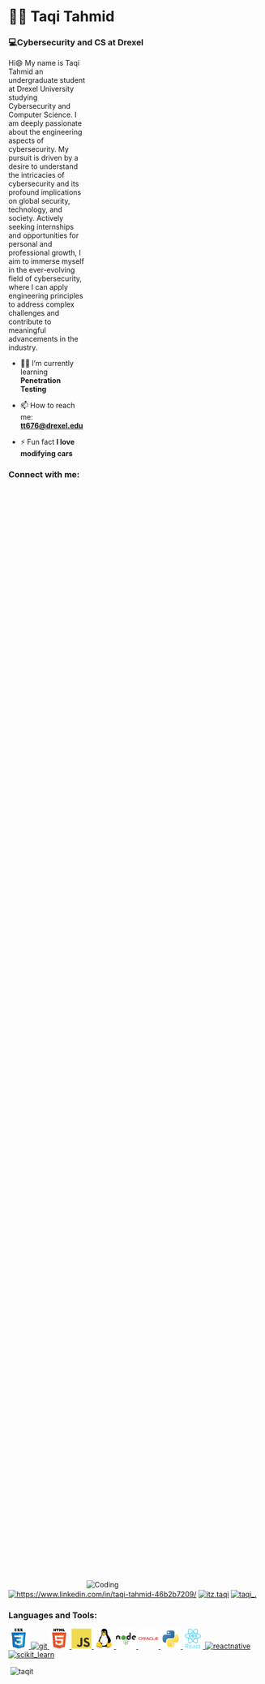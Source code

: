 <h1 align="left">🕵️‍♂️ Taqi Tahmid</h1>
<h3 align="left">💻Cybersecurity and CS at Drexel</h3>
<img style="margin-top: 3000px;" align="right" alt="Coding" width="350" src="https://hellofuture.orange.com/app/uploads/2021/04/home-HF_GA-1920x1080-CYBERSECU.gif">

Hi😄 My name is Taqi Tahmid an undergraduate student at Drexel University studying Cybersecurity and Computer Science. I am deeply passionate about the engineering aspects of cybersecurity. My pursuit is driven by a desire to understand the intricacies of cybersecurity and its profound implications on global security, technology, and society. Actively seeking internships and opportunities for personal and professional growth, I aim to immerse myself in the ever-evolving field of cybersecurity, where I can apply engineering principles to address complex challenges and contribute to meaningful advancements in the industry.

- 👨‍💻 I’m currently learning **Penetration Testing**

- 📫 How to reach me: **tt676@drexel.edu**

- ⚡ Fun fact **I love modifying cars**

<h3 align="left">Connect with me:</h3>
<p align="left">
<a href="https://linkedin.com/in/https://www.linkedin.com/in/taqi-tahmid-46b2b7209/" target="blank"><img align="center" src="https://raw.githubusercontent.com/rahuldkjain/github-profile-readme-generator/master/src/images/icons/Social/linked-in-alt.svg" alt="https://www.linkedin.com/in/taqi-tahmid-46b2b7209/" height="30" width="40" /></a>
<a href="https://instagram.com/itz.taqi" target="blank"><img align="center" src="https://raw.githubusercontent.com/rahuldkjain/github-profile-readme-generator/master/src/images/icons/Social/instagram.svg" alt="itz.taqi" height="30" width="40" /></a>
<a href="https://discord.gg/taqi_." target="blank"><img align="center" src="https://raw.githubusercontent.com/rahuldkjain/github-profile-readme-generator/master/src/images/icons/Social/discord.svg" alt="taqi_." height="30" width="40" /></a>
</p>

<h3 align="left">Languages and Tools:</h3>
<p align="left"> <a href="https://www.w3schools.com/css/" target="_blank" rel="noreferrer"> <img src="https://raw.githubusercontent.com/devicons/devicon/master/icons/css3/css3-original-wordmark.svg" alt="css3" width="40" height="40"/> </a> <a href="https://expressjs.com" target="_blank" rel="noreferrer">  </a> <a href="https://git-scm.com/" target="_blank" rel="noreferrer"> <img src="https://www.vectorlogo.zone/logos/git-scm/git-scm-icon.svg" alt="git" width="40" height="40"/> </a> <a href="https://www.w3.org/html/" target="_blank" rel="noreferrer"> <img src="https://raw.githubusercontent.com/devicons/devicon/master/icons/html5/html5-original-wordmark.svg" alt="html5" width="40" height="40"/> </a> <a href="https://developer.mozilla.org/en-US/docs/Web/JavaScript" target="_blank" rel="noreferrer"> <img src="https://raw.githubusercontent.com/devicons/devicon/master/icons/javascript/javascript-original.svg" alt="javascript" width="40" height="40"/> </a> <a href="https://www.linux.org/" target="_blank" rel="noreferrer"> <img src="https://raw.githubusercontent.com/devicons/devicon/master/icons/linux/linux-original.svg" alt="linux" width="40" height="40"/> </a> <a href="https://nodejs.org" target="_blank" rel="noreferrer"> <img src="https://raw.githubusercontent.com/devicons/devicon/master/icons/nodejs/nodejs-original-wordmark.svg" alt="nodejs" width="40" height="40"/> </a> <a href="https://www.oracle.com/" target="_blank" rel="noreferrer"> <img src="https://raw.githubusercontent.com/devicons/devicon/master/icons/oracle/oracle-original.svg" alt="oracle" width="40" height="40"/> </a> <a href="https://www.python.org" target="_blank" rel="noreferrer"> <img src="https://raw.githubusercontent.com/devicons/devicon/master/icons/python/python-original.svg" alt="python" width="40" height="40"/> </a> <a href="https://reactjs.org/" target="_blank" rel="noreferrer"> <img src="https://raw.githubusercontent.com/devicons/devicon/master/icons/react/react-original-wordmark.svg" alt="react" width="40" height="40"/> </a> <a href="https://reactnative.dev/" target="_blank" rel="noreferrer"> <img src="https://reactnative.dev/img/header_logo.svg" alt="reactnative" width="40" height="40"/> </a> <a href="https://scikit-learn.org/" target="_blank" rel="noreferrer"> <img src="https://upload.wikimedia.org/wikipedia/commons/0/05/Scikit_learn_logo_small.svg" alt="scikit_learn" width="40" height="40"/> </a> </p>

<p>&nbsp;<img align="center" src="https://github-readme-stats.vercel.app/api?username=taqit&show_icons=true&theme=synthwave&title_color=880ced&text_color=880ced&locale=en" alt="taqit" /></p>
